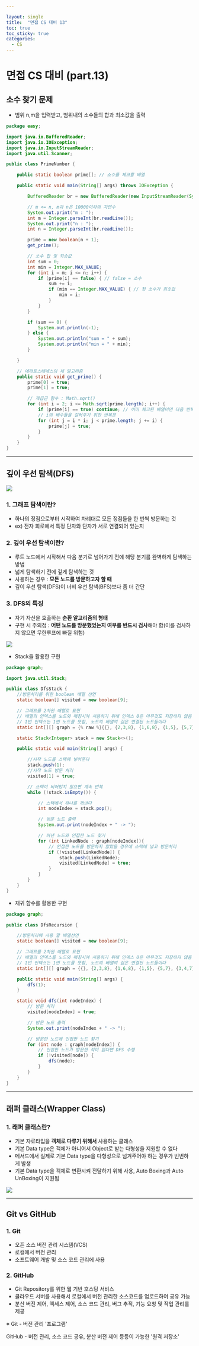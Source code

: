 ```yaml
---

layout: single
title:  "면접 CS 대비 13"
toc: true
toc_sticky: true
categories:
  - CS
---
```


#  면접 CS 대비 (part.13)



## 소수 찾기 문제



- 범위 n,m을 입력받고, 범위내의 소수들의 합과 최소값을 출력

```java
package easy;

import java.io.BufferedReader;
import java.io.IOException;
import java.io.InputStreamReader;
import java.util.Scanner;

public class PrimeNumber {

    public static boolean prime[]; // 소수를 체크할 배열

    public static void main(String[] args) throws IOException {

        BufferedReader br = new BufferedReader(new InputStreamReader(System.in));

        // m <= n, m과 n은 10000이하의 자연수
        System.out.print("m : ");
        int m = Integer.parseInt(br.readLine());
        System.out.print("n : ");
        int n = Integer.parseInt(br.readLine());

        prime = new boolean[n + 1];
        get_prime();

        // 소수 합 및 최솟값
        int sum = 0;
        int min = Integer.MAX_VALUE;
        for (int i = m; i <= n; i++) {
            if (prime[i] == false) { // false = 소수
                sum += i;
                if (min == Integer.MAX_VALUE) { // 첫 소수가 최솟값
                    min = i;
                }
            }
        }

        if (sum == 0) {
            System.out.println(-1);
        } else {
            System.out.println("sum = " + sum);
            System.out.println("min = " + min);
        }

    }

    // 에라토스테네스의 체 알고리즘
    public static void get_prime() {
        prime[0] = true;
        prime[1] = true;

        // 제곱근 함수 : Math.sqrt()
        for (int i = 2; i <= Math.sqrt(prime.length); i++) {
            if (prime[i] == true) continue; // 이미 체크된 배열이면 다음 반복문으로 skip
            // i의 배수들을 걸러주기 위한 반복문
            for (int j = i * i; j < prime.length; j += i) {
                prime[j] = true;
            }
        }
    }
}

```



---



## 깊이 우선 탐색(DFS)

![](/assets/images/2022-02-11-csPart12/3.png)

### **1. 그래프 탐색이란?**

- 하나의 정점으로부터 시작하여 차례대로 모든 정점들을 한 번씩 방문하는 것
- ex) 전자 회로에서 특정 단자와 단자가 서로 연결되어 있는지



### **2. 깊이 우선 탐색이란?**

- 루트 노드에서 시작해서 다음 분기로 넘어가기 전에 해당 분기를 완벽하게 탐색하는 방법
- 넓게 탐색하기 전에 깊게 탐색하는 것
- 사용하는 경우 : **모든 노드를 방문하고자 할 때**
- 깊이 우선 탐색(DFS)이 너비 우선 탐색(BFS)보다 좀 더 간단



### **3. DFS의 특징**

- 자기 자신을 호출하는 **순환 알고리즘의 형태**
- 구현 시 주의점 : **어떤 노드를 방문했었는지 여부를 반드시 검사**해야 함(이를 검사하지 않으면 무한루프에 빠질 위험)

![](/assets/images/2022-02-21-csPart13/1.png)



- Stack을 활용한 구현

```java
package graph;

import java.util.Stack;

public class DfsStack {
    //방문처리를 위한 boolean 배열 선언
    static boolean[] visited = new boolean[9];

    // 그래프를 2차원 배열로 표현
    // 배열의 인덱스를 노드와 매칭시켜 사용하기 위해 인덱스 0은 아무것도 저장하지 않음
    // 1번 인덱스는 1번 노드를 뜻함, 노드의 배열의 값은 연결된 노드들이다
    static int[][] graph = {% raw %}{{}, {2,3,8}, {1,6,8}, {1,5}, {5,7}, {3,4,7}, {2}, {4,5}, {1,2}}{% endraw %};

    static Stack<Integer> stack = new Stack<>();

    public static void main(String[] args) {

        //시작 노드를 스택에 넣어준다
        stack.push(1);
        //시작 노드 방문 처리
        visited[1] = true;

        // 스택이 비어있지 않으면 계속 반복
        while (!stack.isEmpty()) {

            // 스택에서 하나를 꺼낸다
            int nodeIndex = stack.pop();

            // 방문 노드 출력
            System.out.print(nodeIndex + " -> ");

            // 꺼낸 노드와 인접한 노드 찾기
            for (int LinkedNode : graph[nodeIndex]){
                // 인접한 노드를 방문하지 않았을 경우에 스택에 넣고 방문처리
                if (!visited[LinkedNode]) {
                    stack.push(LinkedNode);
                    visited[LinkedNode] = true;
                }
            }
        }
    }
}
```

  

- 재귀 함수를 활용한 구현

```java
package graph;

public class DfsRecursion {

    //방문처리에 사용 할 배열선언
    static boolean[] visited = new boolean[9];

    // 그래프를 2차원 배열로 표현
    // 배열의 인덱스를 노드와 매칭시켜 사용하기 위해 인덱스 0은 아무것도 저장하지 않음
    // 1번 인덱스는 1번 노드를 뜻함, 노드의 배열의 값은 연결된 노드들이다
    static int[][] graph = {{}, {2,3,8}, {1,6,8}, {1,5}, {5,7}, {3,4,7}, {2}, {4,5}, {1,2}};

    public static void main(String[] args) {
        dfs(1);
    }

    static void dfs(int nodeIndex) {
        // 방문 처리
        visited[nodeIndex] = true;

        // 방문 노드 출력
        System.out.print(nodeIndex + " -> ");

        // 방문한 노드에 인접한 노드 찾기
        for (int node : graph[nodeIndex]) {
            // 인접한 노드가 방문한 적이 없다면 DFS 수행
            if (!visited[node]) {
                dfs(node);
            }
        }
    }
}
```



---



## 래퍼 클래스(Wrapper Class)



### **1. 래퍼 클래스란?**

- 기본 자료타입을 **객체로 다루기 위해서** 사용하는 클래스
- 기본 Data type은 객체가 아니어서 Object로 받는 다형성을 지원할 수 없다
- 메서드에서 실제로 기본 Data type을 다형성으로 넘겨주어야 하는 경우가 빈번하게 발생
- 기본 Data type을 객체로 변환시켜 전달하기 위해 사용, Auto Boxing과 Auto UnBoxing이 지원됨

![](/assets/images/2022-02-21-csPart13/2.png)



---



## Git vs GitHub



### 1. Git

- 오픈 소스 버전 관리 시스템(VCS)
- 로컬에서 버전 관리
- 소프트웨어 개발 및 소스 코드 관리에 사용



### 2. GitHub

- Git Repository를 위한 웹 기반 호스팅 서비스
- 클라우드 서버를 사용해서 로컬에서 버전 관리한 소스코드를 업로드하여 공유 가능
- 분산 버전 제어, 엑세스 제어, 소스 코드 관리, 버그 추적, 기능 요청 및 작업 관리를 제공



※ Git - 버전 관리 '프로그램'

GitHub - 버전 관리, 소스 코드 공유, 분산 버전 제어 등등이 가능한 '원격 저장소'

